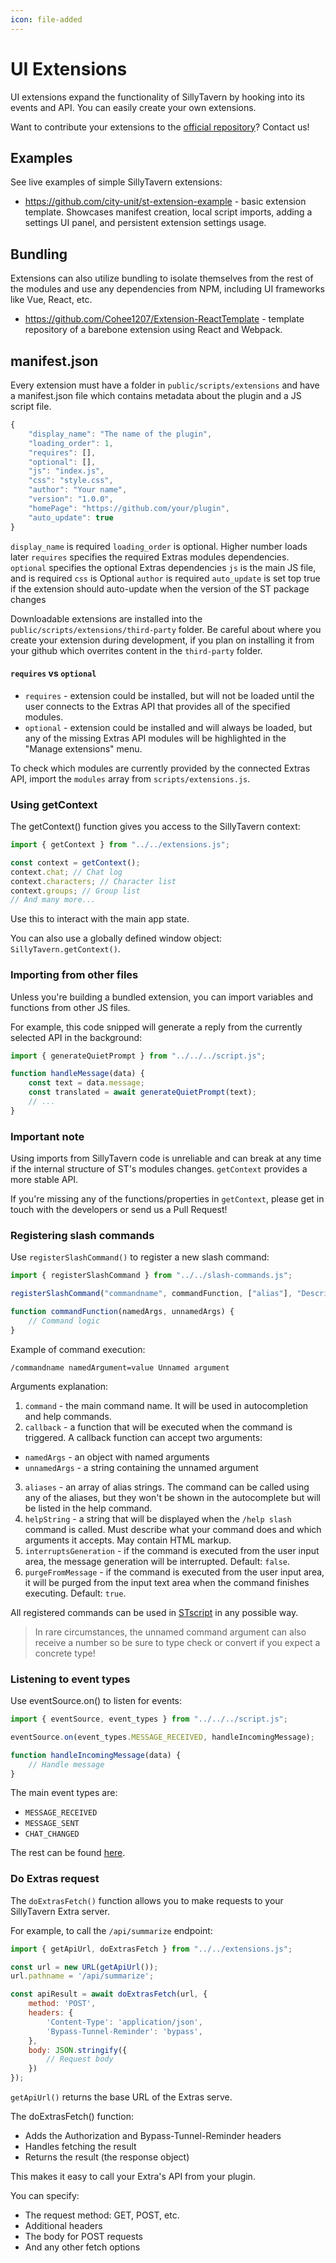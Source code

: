 ```yaml
---
icon: file-added
---
```


# UI Extensions

UI extensions expand the functionality of SillyTavern by hooking into its events and API. You can easily create your own extensions.

Want to contribute your extensions to the [official repository](https://github.com/SillyTavern/SillyTavern-Content)? Contact us!

## Examples

See live examples of simple SillyTavern extensions:

* https://github.com/city-unit/st-extension-example - basic extension template. Showcases manifest creation, local script imports, adding a settings UI panel, and persistent extension settings usage.

## Bundling

Extensions can also utilize bundling to isolate themselves from the rest of the modules and use any dependencies from NPM, including UI frameworks like Vue, React, etc.

* https://github.com/Cohee1207/Extension-ReactTemplate - template repository of a barebone extension using React and Webpack.

## manifest.json

Every extension must have a folder in `public/scripts/extensions` and have a manifest.json file which contains metadata about the plugin and a JS script file.


```js
{
    "display_name": "The name of the plugin",
    "loading_order": 1,
    "requires": [],
    "optional": [],
    "js": "index.js",
    "css": "style.css",
    "author": "Your name",
    "version": "1.0.0",
    "homePage": "https://github.com/your/plugin",
    "auto_update": true
}
```

`display_name` is required
`loading_order` is optional. Higher number loads later
`requires` specifies the required Extras modules dependencies.
`optional` specifies the optional Extras dependencies
`js` is the main JS file, and is required
`css` is Optional
`author` is required
`auto_update` is set top true if the extension should auto-update when the version of the ST package changes

Downloadable extensions are installed into the `public/scripts/extensions/third-party` folder. Be careful about where you create your extension during development, if you plan on installing it from your github which overrites content in the `third-party` folder.

#### `requires` vs `optional`

* `requires` - extension could be installed, but will not be loaded until the user connects to the Extras API that provides all of the specified modules.
* `optional` - extension could be installed and will always be loaded, but any of the missing Extras API modules will be highlighted in the "Manage extensions" menu.

To check which modules are currently provided by the connected Extras API, import the `modules` array from `scripts/extensions.js`.

### Using getContext

The getContext() function gives you access to the SillyTavern context:

```js
import { getContext } from "../../extensions.js";

const context = getContext();
context.chat; // Chat log
context.characters; // Character list
context.groups; // Group list
// And many more...
```

Use this to interact with the main app state.

You can also use a globally defined window object: `SillyTavern.getContext()`.

### Importing from other files

Unless you're building a bundled extension, you can import variables and functions from other JS files.

For example, this code snipped will generate a reply from the currently selected API in the background:

```js
import { generateQuietPrompt } from "../../../script.js";

function handleMessage(data) {
    const text = data.message;
    const translated = await generateQuietPrompt(text);
    // ...
}
```

### Important note

Using imports from SillyTavern code is unreliable and can break at any time if the internal structure of ST's modules changes. `getContext` provides a more stable API.

If you're missing any of the functions/properties in `getContext`, please get in touch with the developers or send us a Pull Request!

### Registering slash commands

Use `registerSlashCommand()` to register a new slash command:

```js
import { registerSlashCommand } from "../../slash-commands.js";

registerSlashCommand("commandname", commandFunction, ["alias"], "Description shown in /help", true, true);

function commandFunction(namedArgs, unnamedArgs) {
    // Command logic
}
```

Example of command execution:
```
/commandname namedArgument=value Unnamed argument
```

Arguments explanation:

1. `command` - the main command name. It will be used in autocompletion and help commands.
2. `callback` - a function that will be executed when the command is triggered. A callback function can accept two arguments:
  * `namedArgs` - an object with named arguments
  * `unnamedArgs` - a string containing the unnamed argument
3. `aliases` - an array of alias strings. The command can be called using any of the aliases, but they won't be shown in the autocomplete but will be listed in the help command.
4. `helpString` - a string that will be displayed when the `/help slash` command is called. Must describe what your command does and which arguments it accepts. May contain HTML markup.
5. `interruptsGeneration` - if the command is executed from the user input area, the message generation will be interrupted. Default: `false`.
6. `purgeFromMessage` - if the command is executed from the user input area, it will be purged from the input text area when the command finishes executing. Default: `true`.

All registered commands can be used in [STscript](https://docs.sillytavern.app/usage/st-script/) in any possible way.

> In rare circumstances, the unnamed command argument can also receive a number so be sure to type check or convert if you expect a concrete type!

### Listening to event types

Use eventSource.on() to listen for events:

```js
import { eventSource, event_types } from "../../../script.js";

eventSource.on(event_types.MESSAGE_RECEIVED, handleIncomingMessage);

function handleIncomingMessage(data) {
    // Handle message
}
```

The main event types are:

* `MESSAGE_RECEIVED`
* `MESSAGE_SENT`
* `CHAT_CHANGED`

The rest can be found [here](https://github.com/SillyTavern/SillyTavern/blob/release/public/script.js#L364).

### Do Extras request

The `doExtrasFetch()` function allows you to make requests to your SillyTavern Extra server.

For example, to call the `/api/summarize` endpoint:

```js
import { getApiUrl, doExtrasFetch } from "../../extensions.js";

const url = new URL(getApiUrl());
url.pathname = '/api/summarize';

const apiResult = await doExtrasFetch(url, {
    method: 'POST',
    headers: {
        'Content-Type': 'application/json',
        'Bypass-Tunnel-Reminder': 'bypass',
    },
    body: JSON.stringify({
        // Request body
    })
});
```

`getApiUrl()` returns the base URL of the Extras serve.

The doExtrasFetch() function:

* Adds the Authorization and Bypass-Tunnel-Reminder headers
* Handles fetching the result
* Returns the result (the response object)

This makes it easy to call your Extra's API from your plugin.

You can specify:

* The request method: GET, POST, etc.
* Additional headers
* The body for POST requests
* And any other fetch options

